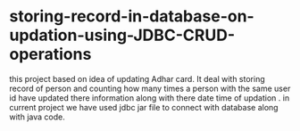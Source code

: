 # storing-record-in-database-on-updation-using-JDBC-CRUD-operations
this project based on idea of updating Adhar card. It deal with storing record of person and counting how many times a person with the same user id have updated there information along with there date time of updation . in current project we have used jdbc jar file to connect with database along with java code.
